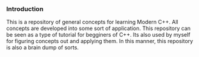 ### Introduction

This is a repository of general concepts for learning Modern C++.
All concepts are developed into some sort of application.
This repository can be seen as a type of tutorial for begginers of C++.
Its also used by myself for figuring concepts out and applying them.
In this manner, this repository is also a brain dump of sorts.
